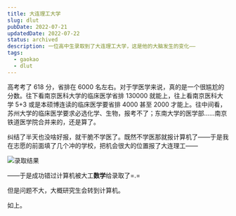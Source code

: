 ```yaml
---
title: 大连理工大学
slug: dlut
pubDate: 2022-07-21
updatedDate: 2022-07-22
status: archived
description: 一位高中生录取到了大连理工大学，这是他的大脑发生的变化——
tags:
  - gaokao
  - dlut
---
```


高考考了 618 分，省排在 6000 名左右。对于学医学来说，真的是一个很尴尬的分数。往下看南京医科大学的临床医学省排 130000 就能上，往上看南京医科大学 5+3 或是本硕博连读的临床医学要省排 4000 甚至 2000 才能上。往中间看，苏州大学的临床医学要求必选化学、生物，报考不了；东南大学的医学部……南京铁道医学院合并来的，还是算了。

纠结了半天也没啥好报，就干脆不学医了。既然不学医那就报计算机了——于是我在志愿的前面填了几个冲的学校，把机会很大的位置报了大连理工——

![录取结果](https://img.jinng.org/2022-07-21/luqu.png)

——于是成功错过计算机被大工**数学**给录取了=.=

但是问题不大，大概研究生会转到计算机。

如上。
